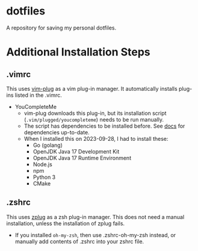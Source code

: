 # dotfiles

A repository for saving my personal dotfiles.

# Additional Installation Steps

## .vimrc

This uses [vim-plug](https://github.com/junegunn/vim-plug) as a vim plug-in manager.
It automatically installs plug-ins listed in the .vimrc.

- YouCompleteMe
  - vim-plug downloads this plug-in, but its installation script
    (`.vim/plugged/youcompleteme`) needs to be run manually.
  - The script has dependencies to be installed before. See
    [docs](https://github.com/ycm-core/YouCompleteMe#installation) for
dependencies up-to-date.
  - When I installed this on 2023-09-28, I had to install these:
    - Go (golang)
    - OpenJDK Java 17 Development Kit
    - OpenJDK Java 17 Runtime Environment
    - Node.js
    - npm
    - Python 3
    - CMake  

## .zshrc

This uses [zplug](https://github.com/zplug/zplug) as a zsh plug-in manager.
This does not need a manual installation, unless the installation of zplug fails.

- If you installed `oh-my-zsh`, then use .zshrc-oh-my-zsh instead, or manually
  add contents of .zshrc into your zshrc file.

